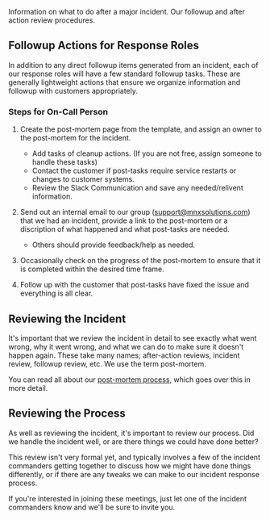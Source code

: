 Information on what to do after a major incident. Our followup and after action review procedures.

## Followup Actions for Response Roles
In addition to any direct followup items generated from an incident, each of our response roles will have a few standard followup tasks. These are generally lightweight actions that ensure we organize information and followup with customers appropriately.

### Steps for On-Call Person

1. Create the post-mortem page from the template, and assign an owner to the post-mortem for the incident.
    * Add tasks of cleanup actions. (If you are not free, assign someone to handle these tasks)
    * Contact the customer if post-tasks require service restarts or changes to customer systems.
    * Review the Slack Communication and save any needed/relivent information.

1. Send out an internal email to our group (support@mnxsolutions.com) that we had an incident, provide a link to the post-mortem or a discription of what happened and what post-tasks are needed.
    * Others should provide feedback/help as needed.

1. Occasionally check on the progress of the post-mortem to ensure that it is completed within the desired time frame.

1. Follow up with the customer that post-tasks have fixed the issue and everything is all clear.

## Reviewing the Incident
It's important that we review the incident in detail to see exactly what went wrong, why it went wrong, and what we can do to make sure it doesn't happen again. These take many names; after-action reviews, incident review, followup review, etc. We use the term post-mortem.

You can read all about our [post-mortem process](post_mortem_process.md), which goes over this in more detail.

## Reviewing the Process
As well as reviewing the incident, it's important to review our process. Did we handle the incident well, or are there things we could have done better?

This review isn't very formal yet, and typically involves a few of the incident commanders getting together to discuss how we might have done things differently, or if there are any tweaks we can make to our incident response process.

If you're interested in joining these meetings, just let one of the incident commanders know and we'll be sure to invite you.
